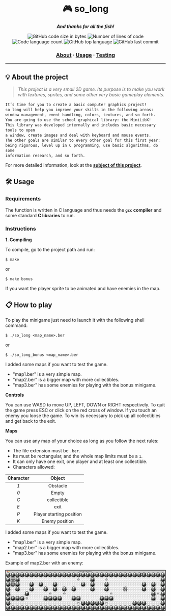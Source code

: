<h1 align="center">
	🎮 so_long
</h1>

<p align="center">
	<b><i>And thanks for all the fish!</i></b><br>
</p>

<p align="center">
	<img alt="GitHub code size in bytes" src="https://img.shields.io/github/languages/code-size/surfi89/so_long?color=lightblue" />
	<img alt="Number of lines of code" src="https://img.shields.io/tokei/lines/github/surfi89/so_long?color=critical" />
	<img alt="Code language count" src="https://img.shields.io/github/languages/count/surfi89/so_long?color=yellow" />
	<img alt="GitHub top language" src="https://img.shields.io/github/languages/top/surfi89/so_long?color=blue" />
	<img alt="GitHub last commit" src="https://img.shields.io/github/last-commit/surfi89/so_long?color=green" />
</p>

<h3 align="center">
	<a href="#%EF%B8%8F-about">About</a>
	<span> · </span>
	<a href="#%EF%B8%8F-usage">Usage</a>
	<span> · </span>
	<a href="#-testing">Testing</a>
</h3>

---

## 💡 About the project

> _This project is a very small 2D game.
Its purpose is to make you work with textures, sprites, and some other very basic gameplay elements._

	It’s time for you to create a basic computer graphics project!
	so long will help you improve your skills in the following areas:
	window management, event handling, colors, textures, and so forth.
	You are going to use the school graphical library: the MiniLibX!
	This library was developed internally and includes basic necessary tools to open
	a window, create images and deal with keyboard and mouse events.
	The other goals are similar to every other goal for this first year:
	being rigorous, level up in C programming, use basic algorithms, do some
	information research, and so forth. 

For more detailed information, look at the [**subject of this project**](https://github.com/Surfi89/42cursus/tree/main/Subject%20PDFs).


## 🛠️ Usage

### Requirements

The function is written in C language and thus needs the **`gcc` compiler** and some standard **C libraries** to run.

### Instructions

**1. Compiling**

To compile, go to the project path and run:

```shell
$ make
```

or

```shell
$ make bonus
```

If you want the player sprite to be animated and have enemies in the map.

## 📋 How to play

To play the minigame just need to launch it with the following shell command:

```shell
$ ./so_long <map_name>.ber
```

or

```shell
$ ./so_long_bonus <map_name>.ber
```

I added some maps if you want to test the game.
- "map1.ber" is a very simple map.
- "map2.ber" is a bigger map with more collectibles.
- "map3.ber" has some enemies for playing with the bonus minigame.

**Controls**

You can use WASD to move UP, LEFT, DOWN or RIGHT respectively.
To quit the game press ESC or click on the red cross of window.
If you touch an enemy you loose the game.
To win its necessary to pick up all collectibles and get back to the exit.

**Maps**

You can use any map of your choice as long as you follow the next rules:

* The file extension must be `.ber`.
* Its must be rectangular, and the whole map limits must be a `1`.
* It can only have one exit, one player and at least one collectible.
* Characters allowed:

|  Character  |          Object          |
|:-----------:|:------------------------:|
|     *1*     | Obstacle                 |
|     *0*     | Empty                    |
|     *C*     | collectible              |
|     *E*     | exit                     |
|     *P*     | Player starting position |
|     *K*     | Enemy position           |


I added some maps if you want to test the game.
- "map1.ber" is a very simple map.
- "map2.ber" is a bigger map with more collectibles.
- "map3.ber" has some enemies for playing with the bonus minigame.


Example of map2.ber with an enemy:


![so_long_42](https://github.com/Surfi89/so_long/blob/main/so_long_42.png)
